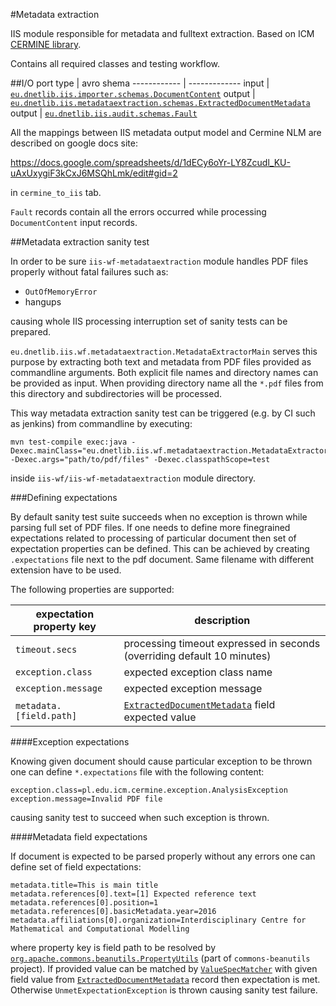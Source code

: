 #Metadata extraction

IIS module responsible for metadata and fulltext extraction. Based on ICM [CERMINE library](https://github.com/CeON/CERMINE).

Contains all required classes and testing workflow.

##I/O
port type | avro shema
------------ | -------------
input | [`eu.dnetlib.iis.importer.schemas.DocumentContent`](https://github.com/openaire/iis/blob/cdh5/iis-schemas/src/main/avro/eu/dnetlib/iis/importer/DocumentContent.avdl)
output | [`eu.dnetlib.iis.metadataextraction.schemas.ExtractedDocumentMetadata`](https://github.com/openaire/iis/blob/cdh5/iis-schemas/src/main/avro/eu/dnetlib/iis/metadataextraction/ExtractedDocumentMetadata.avdl)
output | [`eu.dnetlib.iis.audit.schemas.Fault`](https://github.com/openaire/iis/blob/cdh5/iis-schemas/src/main/avro/eu/dnetlib/iis/audit/Fault.avdl)

All the mappings between IIS metadata output model and Cermine NLM are described on google docs site:

https://docs.google.com/spreadsheets/d/1dECy6oYr-LY8Zcudl_KU-uAxUxygiF3kCxJ6MSQhLmk/edit#gid=2

in `cermine_to_iis` tab.

`Fault` records contain all the errors occurred while processing `DocumentContent` input records.

##Metadata extraction sanity test

In order to be sure `iis-wf-metadataextraction` module handles PDF files properly without fatal failures such as:

* `OutOfMemoryError`
* hangups

causing whole IIS processing interruption set of sanity tests can be prepared.

`eu.dnetlib.iis.wf.metadataextraction.MetadataExtractorMain` serves this purpose by extracting both text and metadata from PDF files provided as commandline arguments. Both explicit file names and directory names can be provided as input. When providing directory name all the `*.pdf` files from this directory and subdirectories will be processed.

This way metadata extraction sanity test can be triggered (e.g. by CI such as jenkins) from commandline by executing:

```
mvn test-compile exec:java -Dexec.mainClass="eu.dnetlib.iis.wf.metadataextraction.MetadataExtractorMain" -Dexec.args="path/to/pdf/files" -Dexec.classpathScope=test
```
inside `iis-wf/iis-wf-metadataextraction` module directory.

###Defining expectations

By default sanity test suite succeeds when no exception is thrown while parsing full set of PDF files. If one needs to define more finegrained expectations related to processing of particular document then set of expectation properties can be defined. This can be achieved by creating `.expectations` file next to the pdf document. Same filename with different extension have to be used.

The following properties are supported:

expectation property key | description
------------ | -------------
`timeout.secs` | processing timeout expressed in seconds (overriding default 10 minutes)
`exception.class` | expected exception class name
`exception.message` | expected exception message
`metadata.[field.path]` | [`ExtractedDocumentMetadata`](https://github.com/openaire/iis/blob/cdh5/iis-schemas/src/main/avro/eu/dnetlib/iis/metadataextraction/ExtractedDocumentMetadata.avdl) field expected value

####Exception expectations

Knowing given document should cause particular exception to be thrown one can define `*.expectations` file with the following content:
```
exception.class=pl.edu.icm.cermine.exception.AnalysisException
exception.message=Invalid PDF file
```
causing sanity test to succeed when such exception is thrown.

####Metadata field expectations

If document is expected to be parsed properly without any errors one can define set of field expectations:
```
metadata.title=This is main title
metadata.references[0].text=[1] Expected reference text
metadata.references[0].position=1
metadata.references[0].basicMetadata.year=2016
metadata.affiliations[0].organization=Interdisciplinary Centre for Mathematical and Computational Modelling
```
where property key is field path to be resolved by [`org.apache.commons.beanutils.PropertyUtils`](https://commons.apache.org/proper/commons-beanutils/apidocs/org/apache/commons/beanutils/PropertyUtils.html#getNestedProperty-java.lang.Object-java.lang.String-) (part of `commons-beanutils` project). If provided value can be matched by [`ValueSpecMatcher`](https://github.com/openaire/iis/blob/cdh5/iis-common/src/test/java/eu/dnetlib/iis/common/report/test/ValueSpecMatcher.java) with given field value from [`ExtractedDocumentMetadata`](https://github.com/openaire/iis/blob/cdh5/iis-schemas/src/main/avro/eu/dnetlib/iis/metadataextraction/ExtractedDocumentMetadata.avdl) record then expectation is met. Otherwise `UnmetExpectationException` is thrown causing sanity test failure.


